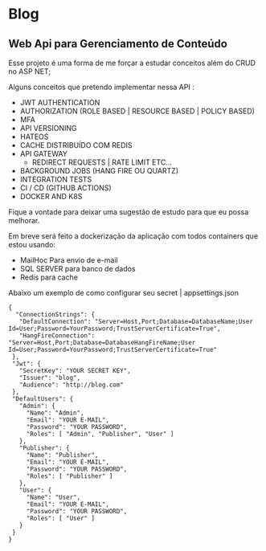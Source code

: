 # Blog
## Web Api para Gerenciamento de Conteúdo

Esse projeto é uma forma de me forçar a estudar conceitos além do CRUD no ASP NET;

Alguns conceitos que pretendo implementar nessa API :

- JWT AUTHENTICATION
- AUTHORIZATION (ROLE BASED | RESOURCE BASED | POLICY BASED)
- MFA
- API VERSIONING
- HATEOS
- CACHE DISTRIBUÍDO COM REDIS 
- API GATEWAY 
    - REDIRECT REQUESTS | RATE LIMIT ETC...
- BACKGROUND JOBS (HANG FIRE OU QUARTZ)   
- INTEGRATION TESTS 
- CI / CD (GITHUB ACTIONS)
- DOCKER AND K8S

 Fique a vontade para deixar uma sugestão de estudo para que eu possa melhorar.


Em breve será feito a dockerização da aplicação com todos containers que estou usando:

- MailHoc Para envio de e-mail
- SQL SERVER para banco de dados 
- Redis para cache


Abaixo um exemplo de como configurar seu secret | appsettings.json



 ```
 {
   "ConnectionStrings": {
    "DefaultConnection": "Server=Host,Port;Database=DatabaseName;User Id=User;Password=YourPassword;TrustServerCertificate=True",
    "HangFireConnection": "Server=Host,Port;Database=DatabaseHangFireName;User Id=User;Password=YourPassword;TrustServerCertificate=True"
  },
  "Jwt": {
    "SecretKey": "YOUR SECRET KEY",
    "Issuer": "blog",
    "Audience": "http://blog.com"
  },
  "DefaultUsers": {
    "Admin": {
      "Name": "Admin",
      "Email": "YOUR E-MAIL",
      "Password": "YOUR PASSWORD",
      "Roles": [ "Admin", "Publisher", "User" ]
    },
    "Publisher": {
      "Name": "Publisher",
      "Email": "YOUR E-MAIL",
      "Password": "YOUR PASSWORD",
      "Roles": [ "Publisher" ]
    },
    "User": {
      "Name": "User",
      "Email": "YOUR E-MAIL",
      "Password": "YOUR PASSWORD",
      "Roles": [ "User" ]
    }
  }
}

 ```
